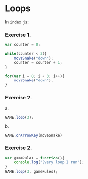 # Loops

In `index.js`:

### Exercise 1.

```javascript
var counter = 0;

while(counter < 3){
    moveSnake("down");
    counter = counter + 1;
}
```

```javascript
for(var i = 0; i < 3; i++){
    moveSnake("down");
}
```

### Exercise 2.

a.
```javascript
GAME.loop(3);
```

b.
```javascript
GAME.onArrowKey(moveSnake)
```

### Exercise 2.

```javascript
var gameRules = function(){
    console.log("Every loop I run");
}
GAME.loop(3, gameRules);
```